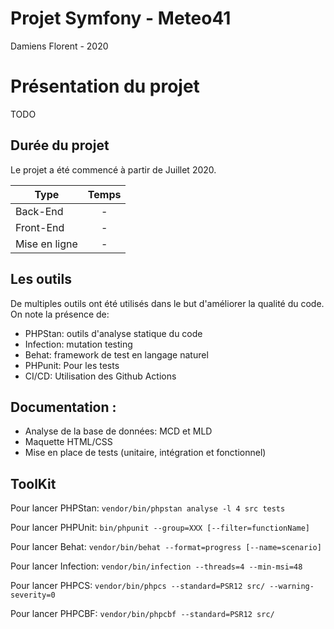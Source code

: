 # Projet Symfony - Meteo41
Damiens Florent - 2020

# Présentation du projet
TODO

## Durée du projet
Le projet a été commencé à partir de Juillet 2020.

| Type            |               Temps                |
|-----------------|:----------------------------------:|
| Back-End        | -                                  |
| Front-End       | -                                  |
| Mise en ligne   | -                                  |

## Les outils
De multiples outils ont été utilisés dans le but d'améliorer la qualité du code. On note la présence de:
* PHPStan: outils d'analyse statique du code
* Infection: mutation testing
* Behat: framework de test en langage naturel
* PHPunit: Pour les tests
* CI/CD: Utilisation des Github Actions

## Documentation :
* Analyse de la base de données: MCD et MLD
* Maquette HTML/CSS 
* Mise en place de tests (unitaire, intégration et fonctionnel)
		
## ToolKit
Pour lancer PHPStan:
`vendor/bin/phpstan analyse -l 4 src tests`

Pour lancer PHPUnit:
`bin/phpunit --group=XXX [--filter=functionName]`

Pour lancer Behat:
`vendor/bin/behat --format=progress [--name=scenario]`

Pour lancer Infection:
`vendor/bin/infection --threads=4 --min-msi=48`

Pour lancer PHPCS:
`vendor/bin/phpcs --standard=PSR12 src/ --warning-severity=0`

Pour lancer PHPCBF:
`vendor/bin/phpcbf --standard=PSR12 src/`